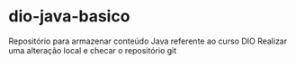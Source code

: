 # dio-java-basico
Repositório para armazenar conteúdo Java referente ao curso DIO
Realizar uma alteração local e checar o repositório git
